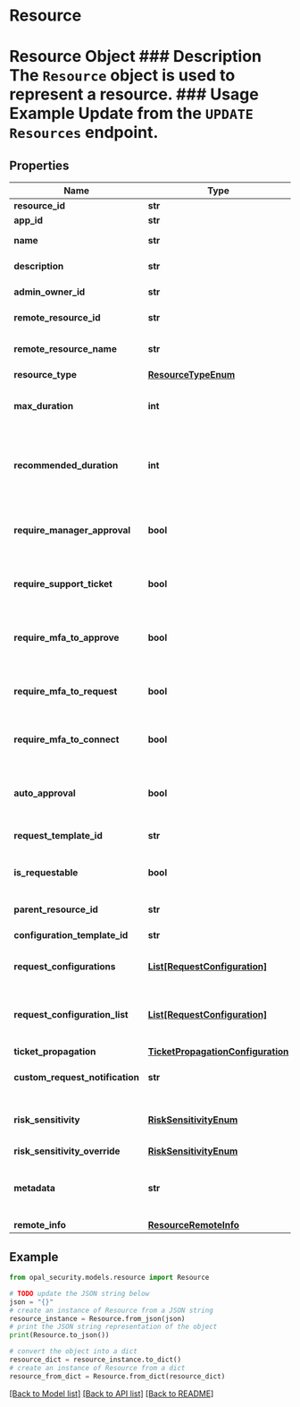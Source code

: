 # Resource

# Resource Object ### Description The `Resource` object is used to represent a resource.  ### Usage Example Update from the `UPDATE Resources` endpoint.

## Properties

Name | Type | Description | Notes
------------ | ------------- | ------------- | -------------
**resource_id** | **str** | The ID of the resource. | 
**app_id** | **str** | The ID of the app. | [optional] 
**name** | **str** | The name of the resource. | [optional] 
**description** | **str** | A description of the resource. | [optional] 
**admin_owner_id** | **str** | The ID of the owner of the resource. | [optional] 
**remote_resource_id** | **str** | The ID of the resource on the remote system. | [optional] 
**remote_resource_name** | **str** | The name of the resource on the remote system. | [optional] 
**resource_type** | [**ResourceTypeEnum**](ResourceTypeEnum.md) |  | [optional] 
**max_duration** | **int** | The maximum duration for which the resource can be requested (in minutes). | [optional] 
**recommended_duration** | **int** | The recommended duration for which the resource should be requested (in minutes). -1 represents an indefinite duration. | [optional] 
**require_manager_approval** | **bool** | A bool representing whether or not access requests to the resource require manager approval. | [optional] 
**require_support_ticket** | **bool** | A bool representing whether or not access requests to the resource require an access ticket. | [optional] 
**require_mfa_to_approve** | **bool** | A bool representing whether or not to require MFA for reviewers to approve requests for this resource. | [optional] 
**require_mfa_to_request** | **bool** | A bool representing whether or not to require MFA for requesting access to this resource. | [optional] 
**require_mfa_to_connect** | **bool** | A bool representing whether or not to require MFA to connect to this resource. | [optional] 
**auto_approval** | **bool** | A bool representing whether or not to automatically approve requests to this resource. | [optional] 
**request_template_id** | **str** | The ID of the associated request template. | [optional] 
**is_requestable** | **bool** | A bool representing whether or not to allow access requests to this resource. | [optional] 
**parent_resource_id** | **str** | The ID of the parent resource. | [optional] 
**configuration_template_id** | **str** | The ID of the associated configuration template. | [optional] 
**request_configurations** | [**List[RequestConfiguration]**](RequestConfiguration.md) | A list of configurations for requests to this resource. | [optional] 
**request_configuration_list** | [**List[RequestConfiguration]**](RequestConfiguration.md) | A list of configurations for requests to this resource. Deprecated in favor of &#x60;request_configurations&#x60;. | [optional] 
**ticket_propagation** | [**TicketPropagationConfiguration**](TicketPropagationConfiguration.md) |  | [optional] 
**custom_request_notification** | **str** | Custom request notification sent upon request approval. | [optional] 
**risk_sensitivity** | [**RiskSensitivityEnum**](RiskSensitivityEnum.md) | The risk sensitivity level for the resource. When an override is set, this field will match that. | [optional] [readonly] 
**risk_sensitivity_override** | [**RiskSensitivityEnum**](RiskSensitivityEnum.md) |  | [optional] 
**metadata** | **str** | JSON metadata about the remote resource. Only set for items linked to remote systems. See [this guide](https://docs.opal.dev/reference/end-system-objects) for details. | [optional] 
**remote_info** | [**ResourceRemoteInfo**](ResourceRemoteInfo.md) |  | [optional] 

## Example

```python
from opal_security.models.resource import Resource

# TODO update the JSON string below
json = "{}"
# create an instance of Resource from a JSON string
resource_instance = Resource.from_json(json)
# print the JSON string representation of the object
print(Resource.to_json())

# convert the object into a dict
resource_dict = resource_instance.to_dict()
# create an instance of Resource from a dict
resource_from_dict = Resource.from_dict(resource_dict)
```
[[Back to Model list]](../README.md#documentation-for-models) [[Back to API list]](../README.md#documentation-for-api-endpoints) [[Back to README]](../README.md)


